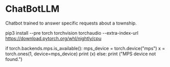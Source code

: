 # ChatBotLLM
Chatbot trained to answer specific requests about a township.

pip3 install --pre torch torchvision torchaudio --extra-index-url https://download.pytorch.org/whl/nightly/cpu

if torch.backends.mps.is_available():
    mps_device = torch.device("mps")
    x = torch.ones(1, device=mps_device)
    print (x)
else:
    print ("MPS device not found.")
